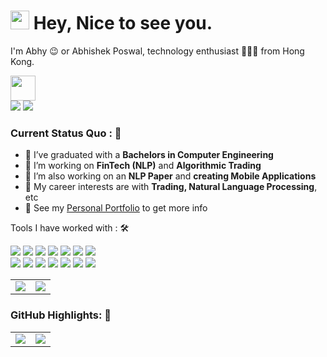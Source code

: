 <h1><img src="https://emojis.slackmojis.com/emojis/images/1531849430/4246/blob-sunglasses.gif?1531849430" width="30"/> <span> Hey, Nice to see you. </span> </h1>

I'm Abhy 😉 or Abhishek Poswal, technology enthusiast 👨🏻‍💻 from Hong Kong.

<img src="https://readme-typing-svg.herokuapp.com?vCenter=true&width=500&lines=Technology+Consultant+and+FinTech+Engineer;Passionate+about+Algorithmic+Trading" height="40"/>

<div>
<a href="mailto: poswalabhishek1234@icloud.com">
<img src="https://img.shields.io/badge/-poswalabhishek1234%40icloud.com-7B83EB?&style=for-the-badge&logo=Microsoft-outlook&logoColor=white" ></a>  
<a href="https://www.linkedin.com/in/abhishek-poswal-696a80190/"><img src="https://img.shields.io/badge/poswalabhishek-%230077B5.svg?&style=for-the-badge&logo=linkedin&logoColor=white" ></a>
</div>

### Current Status Quo : 📡

- 💼 I’ve graduated with a <strong>Bachelors in Computer Engineering</strong>
- 🔭 I’m working on <strong>FinTech (NLP)</strong> and <strong>Algorithmic Trading</strong>
- 🌱 I’m also working on an <strong>NLP Paper</strong> and <strong>creating Mobile Applications</strong>
- 🤔 My career interests are with <strong>Trading, Natural Language Processing</strong>, etc
- 👀 See my [Personal Portfolio]() to get more info

Tools I have worked with : 🛠

<img src="https://img.shields.io/badge/c%20-%23E00033.svg?&style=for-the-badge&logo=c#&logoColor=white">   <img src="https://img.shields.io/badge/python%20-%2314354C.svg?&style=for-the-badge&logo=python&logoColor=white">   <img src="https://img.shields.io/badge/c++%20-%2300599C.svg?&style=for-the-badge&logo=c%2B%2B&logoColor=white">   <img src="https://img.shields.io/badge/javascript%20-%23323330.svg?&style=for-the-badge&logo=javascript&logoColor=%23F7DF1E">   <img src="https://img.shields.io/badge/React%20-%23777BB4.svg?&style=for-the-badge&logo=react&logoColor=white">   <img src="https://img.shields.io/badge/Typecript%20-%23DD0031.svg?&style=for-the-badge&logo=typescript&logoColor=white">   <img src="https://img.shields.io/badge/tableau%20-%230D597F.svg?&style=for-the-badge&logo=tableau&logoColor=white">   
<img src="https://img.shields.io/badge/tensorflow%20-%23FF6F00.svg?&style=for-the-badge&logo=tensorflow&logoColor=white">  <img src="https://img.shields.io/badge/nodejs%20-%23008CC1.svg?&style=for-the-badge&logo=nodejs&logoColor=white">   <img src="https://img.shields.io/badge/mongodb%20-%2347A248svg?&style=for-the-badge&logo=mongodb&logoColor=white">   <img src="https://img.shields.io/badge/git%20-%23F05032.svg?&style=for-the-badge&logo=git&logoColor=white"/>   <img src="http://img.shields.io/badge/-VS%20Code-000000?style=for-the-badge&logo=Visual-studio-code&logoColor=blue">  <img src="https://img.shields.io/badge/nginx%20-%23F05032.svg?&style=for-the-badge&logo=nginx&logoColor=white"/> <img src="https://img.shields.io/badge/docker%20-%23F05032.svg?&style=for-the-badge&logo=docker&logoColor=white"/>

<table>
  <tr>
    <td><img align="center" src="https://github-readme-stats.vercel.app/api?username=poswalabhishek&show_icons=true&count_private=true&hide=stars&include_all_commits=false&theme=material-palenight"/></td>
    <td><img align="center" src="https://github-profile-trophy.vercel.app/?username=poswalabhishek&theme=dracula&no-bg=true&row=2&column=3"/></td>
  </tr>
</table>

### GitHub Highlights: :blossom:
<table>
  <tr>
    <td><img align="center" src="https://github-readme-stats.vercel.app/api/top-langs/?username=poswalabhishek&langs_count=8&layout=compact&theme=material-palenight&hide=html,Tcl" /></td>
    <td><img align="center" src="http://github-readme-streak-stats.herokuapp.com?user=poswalabhishek&theme=material-palenight"/></td>
  </tr>
</table>
